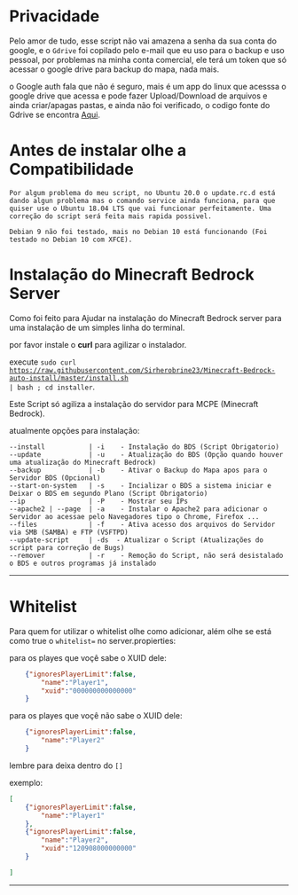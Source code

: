 # Privacidade

Pelo amor de tudo, esse script não vai amazena a senha da sua conta do google, e o `Gdrive` foi copilado pelo e-mail que eu uso para o backup e uso pessoal, por problemas na minha conta comercial, ele terá um token que só acessar o google drive para backup do mapa, nada mais.

o Google auth fala que não é seguro, mais é um app do linux que acesssa o google drive que acessa e pode fazer Upload/Download de arquivos e ainda criar/apagas pastas, e ainda não foi verificado, o codigo fonte do Gdrive se encontra [Aqui](https://github.com/gdrive-org/gdrive).

# Antes de instalar olhe a Compatibilidade

    Por algum problema do meu script, no Ubuntu 20.0 o update.rc.d está dando algun problema mas o comando service ainda funciona, para que quiser use o Ubuntu 18.04 LTS que vai funcionar perfeitamente. Uma correção do script será feita mais rapida possivel.

    Debian 9 não foi testado, mais no Debian 10 está funcionando (Foi testado no Debian 10 com XFCE).

# Instalação do Minecraft Bedrock Server
Como foi feito para Ajudar na instalação do Minecraft Bedrock server para uma instalação de um simples linha do terminal.

por favor instale o **curl** para agilizar o instalador.

execute <code>sudo curl https://raw.githubusercontent.com/Sirherobrine23/Minecraft-Bedrock-auto-install/master/install.sh | bash ; cd installer</code>.

Este Script só agiliza a instalação do servidor para MCPE (Minecraft Bedrock).

atualmente opções para instalação:

    --install           | -i    - Instalação do BDS (Script Obrigatorio)
    --update            | -u    - Atualização do BDS (Opção quando houver uma atualização do Minecraft Bedrock)
    --backup            | -b    - Ativar o Backup do Mapa apos para o Servidor BDS (Opcional)
    --start-on-system   | -s    - Incializar o BDS a sistema iniciar e Deixar o BDS em segundo Plano (Script Obrigatorio)
    --ip                | -P    - Mostrar seu IPs
    --apache2 | --page  | -a    - Instalar o Apache2 para adicionar o Servidor ao acessae pelo Navegadores tipo o Chrome, Firefox ...
    --files             | -f    - Ativa acesso dos arquivos do Servidor via SMB (SAMBA) e FTP (VSFTPD)
    --update-script     | -ds  - Atualizar o Script (Atualizações do script para correção de Bugs)
    --remover           | -r    - Remoção do Script, não será desistalado o BDS e outros programas já instalado

---- 
# Whitelist

Para quem for utilizar o whitelist olhe como adicionar, além olhe se está como true o `whitelist=` no server.propierties:

para os playes que voçê sabe o XUID dele: 
```json
    {"ignoresPlayerLimit":false,
        "name":"Player1",
        "xuid":"000000000000000"
    }
```

para os playes que voçê não sabe o XUID dele: 
```json
    {"ignoresPlayerLimit":false,
        "name":"Player2"
    }
```

lembre para deixa dentro do `[]`

exemplo:
```json
[
    {"ignoresPlayerLimit":false,
        "name":"Player1"
    },
    {"ignoresPlayerLimit":false,
        "name":"Player2",
        "xuid":"120908000000000"
    }

]
```

----